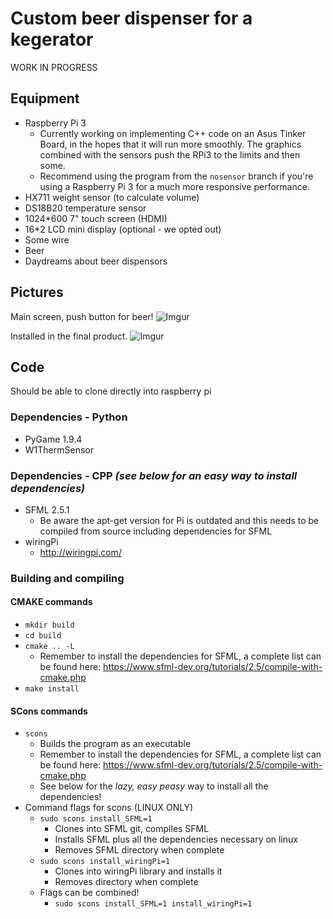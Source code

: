 # Custom beer dispenser for a kegerator

WORK IN PROGRESS

## Equipment
* Raspberry Pi 3
  * Currently working on implementing C++ code on an Asus Tinker Board, in the hopes that it will run more smoothly. The graphics combined with the sensors push the RPi3 to the limits and then some.
  * Recommend using the program from the `nosensor` branch if you're using a Raspberry Pi 3 for a much more responsive performance.
* HX711 weight sensor (to calculate volume)
* DS18B20 temperature sensor
* 1024*600 7" touch screen (HDMI)
* 16*2 LCD mini display (optional - we opted out)
* Some wire
* Beer
* Daydreams about beer dispensors

## Pictures
Main screen, push button for beer!
![Imgur](https://i.imgur.com/P2THWZr.jpg)

Installed in the final product.
![Imgur](https://i.imgur.com/OJeiuH8.jpg)


## Code
Should be able to clone directly into raspberry pi
### Dependencies - Python
* PyGame 1.9.4 
* W1ThermSensor
### Dependencies - CPP *(see below for an easy way to install dependencies)*
* SFML 2.5.1
  * Be aware the apt-get version for Pi is outdated and this needs to be compiled from source including dependencies for SFML
* wiringPi
  * http://wiringpi.com/
### Building and compiling
#### CMAKE commands
* `mkdir build`
* `cd build`
* `cmake .. -L`
  * Remember to install the dependencies for SFML, a complete list can be found here: https://www.sfml-dev.org/tutorials/2.5/compile-with-cmake.php
* `make install`
#### SCons commands
* `scons`
  * Builds the program as an executable
  * Remember to install the dependencies for SFML, a complete list can be found here: https://www.sfml-dev.org/tutorials/2.5/compile-with-cmake.php
  * See below for the *lazy, easy peasy* way to install all the dependencies!
* Command flags for scons (LINUX ONLY)
  * `sudo scons install_SFML=1`
    * Clones into SFML git, compiles SFML
    * Installs SFML plus all the dependencies necessary on linux
    * Removes SFML directory when complete
  * `sudo scons install_wiringPi=1`
    * Clones into wiringPi library and installs it
    * Removes directory when complete
  * Flags can be combined!
    * `sudo scons install_SFML=1 install_wiringPi=1`